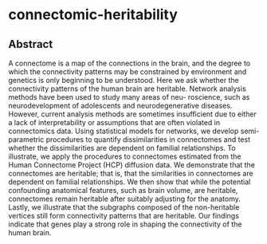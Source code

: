 # connectomic-heritability

## Abstract

A connectome is a map of the connections in the brain, and the degree to which the connectivity patterns may be constrained by environment and genetics is only beginning to be understood. Here we ask whether the connectivity patterns of the human brain are heritable. Network analysis methods have been used to study many areas of neu-
roscience, such as neurodevelopment of adolescents and neurodegenerative diseases. However, current analysis methods are sometimes insufficient due to either a lack of interpretability or assumptions that are often violated in connectomics data. Using statistical models for networks, we develop semi-parametric procedures to quantify dissimilarities in connectomes and test whether the dissimilarities are dependent on familial relationships. To illustrate, we apply the procedures to connectomes estimated from the Human Connectome Project (HCP) diffusion data. We demonstrate that the connectomes are heritable; that is, that the similarities in connectomes are dependent on familial relationships. We then show that while the potential confounding anatomical features, such as brain volume, are heritable, connectomes remain heritable after suitably adjusting for the anatomy. Lastly, we illustrate that the subgraphs composed of the non-heritable vertices still form connectivity patterns that are heritable. Our findings indicate that genes play a strong role in shaping the connectivity of the human brain.
